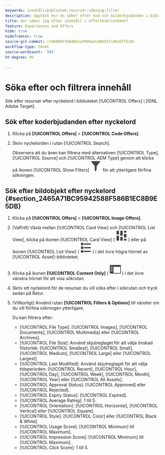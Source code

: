 ```yaml
---
keywords: innehållsbibliotek;resurser;sökning;filter
description: Upptäck hur du söker efter kod och bilderbjudanden i biblioteket [!UICONTROL Offers].
title: Hur söker jag efter innehåll i offertbiblioteket?
feature: Experiences and Offers
hide: true
hidefromtoc: true
source-git-commit: c7d6998ffb048b1a7895e4c48b557cdb16ff510c
workflow-type: tm+mt
source-wordcount: '191'
ht-degree: 0%

---
```


# Söka efter och filtrera innehåll

Sök efter resurser efter nyckelord i biblioteket [!UICONTROL Offers] i [!DNL Adobe Target].

## Sök efter koderbjudanden efter nyckelord

1. Klicka på **[!UICONTROL Offers]** > **[!UICONTROL Code Offers]**.
1. Skriv nyckelorden i rutan [!UICONTROL Search].

   Observera att du även kan filtrera med alternativen [!UICONTROL Type], [!UICONTROL Source] och [!UICONTROL AEM Type] genom att klicka på ikonen [!UICONTROL Show Filters] ![Visa filter ](/help/main/assets/icons/Filter.svg) för att ytterligare förfina sökningen.

## Sök efter bildobjekt efter nyckelord {#section_2465A71BC95942588F586B1EC8B9E5DB}

1. Klicka på **[!UICONTROL Offers]** > **[!UICONTROL Image Offers]**.

1. (Valfritt) Växla mellan [!UICONTROL Card View] och [!UICONTROL List View], klicka på ikonen [!UICONTROL Card View] ( ![ ikonen för kortvyn ](/help/main/assets/icons/ViewCard.svg) ) eller på ikonen [!UICONTROL List View] ( ![ ikonen för listvyn ](/help/main/assets/icons/ViewList.svg) ) i det övre högra hörnet av [!UICONTROL Asset]-biblioteket.
1. Klicka på ikonen **[!UICONTROL Content Only]** ( ![Endast innehåll ](/help/main/assets/icons/RailLeft.svg) ) i det övre vänstra hörnet för att visa sökrutan.
1. Skriv ett nyckelord för de resurser du vill söka efter i sökrutan och tryck sedan på Retur.
1. (Villkorligt) Använd rutan **[!UICONTROL Filters & Options]** till vänster om du vill förfina sökningen ytterligare.

   Du kan filtrera efter:

   * [!UICONTROL File Type]: [!UICONTROL Images], [!UICONTROL Documents], [!UICONTROL Multimedia] eller [!UICONTROL Archives].
   * [!UICONTROL File Size]: Använd skjutreglaget för att välja önskad filstorlek: [!UICONTROL Smallest], [!UICONTROL Small], [!UICONTROL Medium], [!UICONTROL Large] eller [!UICONTROL Largest].
   * [!UICONTROL Last Modified]: Använd skjutreglaget för att välja tidsperioden: [!UICONTROL Recent], [!UICONTROL Hour], [!UICONTROL Day], [!UICONTROL Week], [!UICONTROL Month], [!UICONTROL Year] eller [!UICONTROL All Assets].
   * [!UICONTROL Approval Status]: [!UICONTROL Approved] eller [!UICONTROL Rejected].
   * [!UICONTROL Expiry Status]: [!UICONTROL Expired].
   * [!UICONTROL Average Rating]: 1 till 5.
   * [!UICONTROL Orientation]: [!UICONTROL Horizontal], [!UICONTROL Vertical] eller [!UICONTROL Square].
   * [!UICONTROL Style]: [!UICONTROL Color] eller [!UICONTROL Black & White].
   * [!UICONTROL Usage Score]: [!UICONTROL Minimum] till [!UICONTROL Maximum].
   * [!UICONTROL Impression Score]: [!UICONTROL Minimum] till [!UICONTROL Maximum].
   * [!UICONTROL Click Score]: 1 till 5.
